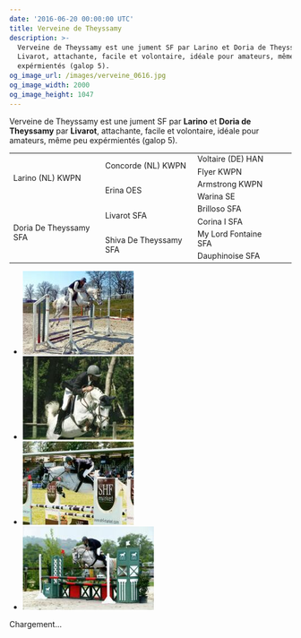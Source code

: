 ```yaml
---
date: '2016-06-20 00:00:00 UTC'
title: Verveine de Theyssamy
description: >-
  Verveine de Theyssamy est une jument SF par Larino et Doria de Theyssamy par
  Livarot, attachante, facile et volontaire, idéale pour amateurs, même peu
  expérmientés (galop 5).
og_image_url: /images/verveine_0616.jpg
og_image_width: 2000
og_image_height: 1047
---
```


<!-- Prendre capture depuis films parcours 3/07/16 -->

 <div class="pure-u-1 pure-u-md-1-2 pure-u-lg-1-3">
  <p>Verveine de Theyssamy est une jument SF par <strong>Larino</strong> et <strong>Doria de Theyssamy</strong> par <strong>Livarot</strong>, attachante, facile et volontaire, idéale pour amateurs, même peu expérmientés (galop 5).</p>
  <table class="genealogie">
  <tbody><tr><td rowspan="4" class="c-cell">Larino (NL) KWPN</td><td rowspan="2" class="c-cell">Concorde (NL) KWPN</td><td class="c-cell">Voltaire (DE) HAN</td></tr><tr><td class="c-cell">Flyer KWPN</td><td></td><td></td></tr><tr><td rowspan="2" class="c-cell">Erina OES</td><td class="c-cell">Armstrong KWPN</td><td></td></tr><tr><td class="c-cell">Warina SE</td><td></td><td></td></tr><tr><td rowspan="4" class="c-cell">Doria De Theyssamy SFA</td><td rowspan="2" class="c-cell">Livarot SFA</td><td class="c-cell">Brilloso SFA</td></tr><tr><td class="c-cell">Corina I SFA</td><td></td><td></td></tr><tr><td rowspan="2" class="c-cell">Shiva De Theyssamy SFA</td><td class="c-cell">My Lord Fontaine SFA</td><td></td></tr><tr><td class="c-cell">Dauphinoise SFA</td><td></td><td></td></tr></tbody>
</table>
</div>

<div class="pure-u-1 pure-u-md-1-2 pure-u-lg-1-3">
  <div class="gallery" style="display:block;">
  <ul class="rig columns-4"><li><a href="/images/verveine_0616_0.jpg" title="Verveine de Theyssamy"><img src="/images/verveine_0616_0_link_pv.jpg" alt="Verveine de Theyssamy"></a></li><li><a href="/images/verveine_0616_1.jpg" title="Verveine de Theyssamy à la grande semaine de l'Elevage à Fontainebleau en 2015"><img src="/images/verveine_0616_1_link_pv.jpg" alt="Verveine de Theyssamy à la grande semaine de l'Elevage à Fontainebleau en 2015"></a></li><li><a href="/images/verveine_0616_2.jpg" title="Verveine de Theyssamy à la grande semaine de l'Elevage à Fontainebleau en 2015"><img src="/images/verveine_0616_2_link_pv.jpg" alt="Verveine de Theyssamy à la grande semaine de l'Elevage à Fontainebleau en 2015"></a></li><li><a href="/images/verveine_0616_3.jpg" title="Verveine de Theyssamy au Haras du Pin en 2015"><img src="/images/verveine_0616_3_link_pv.jpg" alt="Verveine de Theyssamy au Haras du Pin en 2015"></a></li></ul>
</div>
</div>

<div class="pure-u-1 pure-u-md-1-2 pure-u-lg-1-3">
  <div class="lazyYT" data-youtube-id="po2v8Y56Rlk" data-ratio="16:9">Chargement...</div>
</div>
